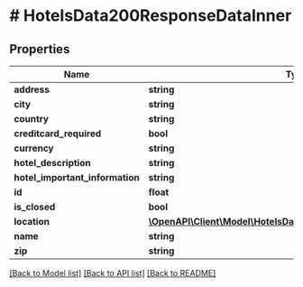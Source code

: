 # # HotelsData200ResponseDataInner

## Properties

Name | Type | Description | Notes
------------ | ------------- | ------------- | -------------
**address** | **string** |  | [optional]
**city** | **string** |  | [optional]
**country** | **string** |  | [optional]
**creditcard_required** | **bool** |  | [optional]
**currency** | **string** |  | [optional]
**hotel_description** | **string** |  | [optional]
**hotel_important_information** | **string** |  | [optional]
**id** | **float** |  | [optional]
**is_closed** | **bool** |  | [optional]
**location** | [**\OpenAPI\Client\Model\HotelsData200ResponseDataInnerLocation**](HotelsData200ResponseDataInnerLocation.md) |  | [optional]
**name** | **string** |  | [optional]
**zip** | **string** |  | [optional]

[[Back to Model list]](../../README.md#models) [[Back to API list]](../../README.md#endpoints) [[Back to README]](../../README.md)
